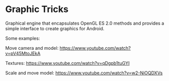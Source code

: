 # Graphic Tricks
Graphical engine that encapsulates OpenGL ES 2.0 methods and provides a simple interface to create graphics for Android.

Some examples: 

Move camera and model: https://www.youtube.com/watch?v=pV45MtoJEkA

Textures: https://www.youtube.com/watch?v=qDgpb1tuGYI

Scale and move model: https://www.youtube.com/watch?v=w2-NiOQDXVs

